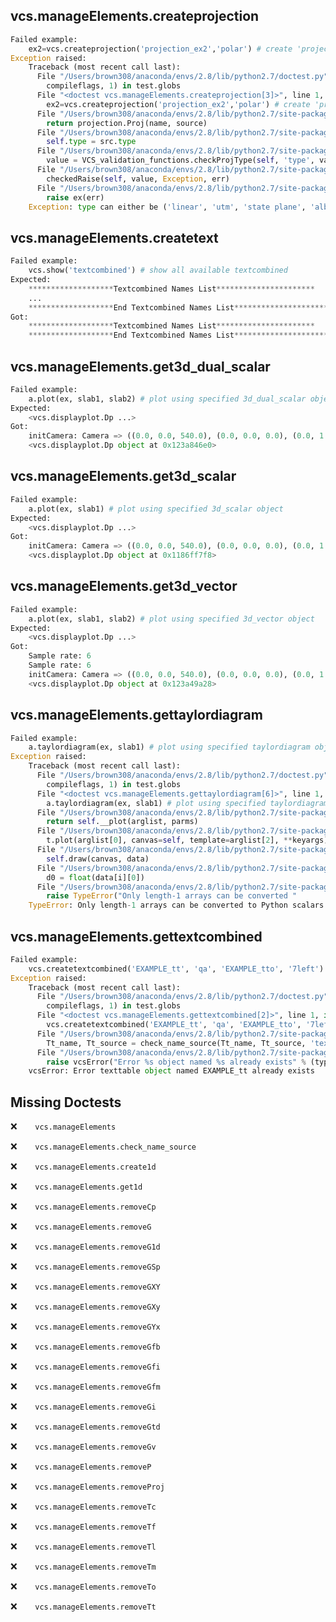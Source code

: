 vcs.manageElements.createprojection
-----------------------------------
```python
Failed example:
    ex2=vcs.createprojection('projection_ex2','polar') # create 'projection_ex2' from 'polar' template
Exception raised:
    Traceback (most recent call last):
      File "/Users/brown308/anaconda/envs/2.8/lib/python2.7/doctest.py", line 1315, in __run
        compileflags, 1) in test.globs
      File "<doctest vcs.manageElements.createprojection[3]>", line 1, in <module>
        ex2=vcs.createprojection('projection_ex2','polar') # create 'projection_ex2' from 'polar' template
      File "/Users/brown308/anaconda/envs/2.8/lib/python2.7/site-packages/vcs/manageElements.py", line 120, in createprojection
        return projection.Proj(name, source)
      File "/Users/brown308/anaconda/envs/2.8/lib/python2.7/site-packages/vcs/projection.py", line 434, in __init__
        self.type = src.type
      File "/Users/brown308/anaconda/envs/2.8/lib/python2.7/site-packages/vcs/projection.py", line 987, in _settype
        value = VCS_validation_functions.checkProjType(self, 'type', value)
      File "/Users/brown308/anaconda/envs/2.8/lib/python2.7/site-packages/vcs/VCS_validation_functions.py", line 1440, in checkProjType
        checkedRaise(self, value, Exception, err)
      File "/Users/brown308/anaconda/envs/2.8/lib/python2.7/site-packages/vcs/VCS_validation_functions.py", line 59, in checkedRaise
        raise ex(err)
    Exception: type can either be ('linear', 'utm', 'state plane', 'albers equal area', 'lambert', 'mercator', 'polar', 'polyconic', 'equid conic a', 'transverse mercator', 'stereographic', 'lambert azimuthal', 'azimuthal', 'gnomonic', 'orthographic', 'gen. vert. near per', 'sinusoidal', 'equirectangular', 'miller', 'van der grinten', 'hotin', 'robinson', 'space oblique', 'alaska', 'interrupted goode', 'mollweide', 'interrupted mollweide', 'hammer', 'wagner iv', 'wagner vii', 'oblated') or (0, 1, 2, 3, 4, 5, 6, 7, 8, 9, 10, 11, 12, 13, 14, 15, 16, 17, 18, 19, 20, 21, 22, 23, 24, 25, 26, 27, 28, 29, 30)
```

vcs.manageElements.createtext
-----------------------------
```python
Failed example:
    vcs.show('textcombined') # show all available textcombined
Expected:
    *******************Textcombined Names List**********************
    ...
    *******************End Textcombined Names List**********************
Got:
    *******************Textcombined Names List**********************
    *******************End Textcombined Names List**********************
```

vcs.manageElements.get3d_dual_scalar
------------------------------------
```python
Failed example:
    a.plot(ex, slab1, slab2) # plot using specified 3d_dual_scalar object
Expected:
    <vcs.displayplot.Dp ...>
Got:
    initCamera: Camera => ((0.0, 0.0, 540.0), (0.0, 0.0, 0.0), (0.0, 1.0, 0.0)) 
    <vcs.displayplot.Dp object at 0x123a846e0>
```

vcs.manageElements.get3d_scalar
-------------------------------
```python
Failed example:
    a.plot(ex, slab1) # plot using specified 3d_scalar object
Expected:
    <vcs.displayplot.Dp ...>
Got:
    initCamera: Camera => ((0.0, 0.0, 540.0), (0.0, 0.0, 0.0), (0.0, 1.0, 0.0)) 
    <vcs.displayplot.Dp object at 0x1186ff7f8>
```

vcs.manageElements.get3d_vector
-------------------------------
```python
Failed example:
    a.plot(ex, slab1, slab2) # plot using specified 3d_vector object
Expected:
    <vcs.displayplot.Dp ...>
Got:
    Sample rate: 6 
    Sample rate: 6 
    initCamera: Camera => ((0.0, 0.0, 540.0), (0.0, 0.0, 0.0), (0.0, 1.0, 0.0)) 
    <vcs.displayplot.Dp object at 0x123a49a28>
```

vcs.manageElements.gettaylordiagram
-----------------------------------
```python
Failed example:
    a.taylordiagram(ex, slab1) # plot using specified taylordiagram object
Exception raised:
    Traceback (most recent call last):
      File "/Users/brown308/anaconda/envs/2.8/lib/python2.7/doctest.py", line 1315, in __run
        compileflags, 1) in test.globs
      File "<doctest vcs.manageElements.gettaylordiagram[6]>", line 1, in <module>
        a.taylordiagram(ex, slab1) # plot using specified taylordiagram object
      File "/Users/brown308/anaconda/envs/2.8/lib/python2.7/site-packages/vcs/Canvas.py", line 1275, in taylordiagram
        return self.__plot(arglist, parms)
      File "/Users/brown308/anaconda/envs/2.8/lib/python2.7/site-packages/vcs/Canvas.py", line 3634, in __plot
        t.plot(arglist[0], canvas=self, template=arglist[2], **keyargs)
      File "/Users/brown308/anaconda/envs/2.8/lib/python2.7/site-packages/vcs/taylor.py", line 1965, in plot
        self.draw(canvas, data)
      File "/Users/brown308/anaconda/envs/2.8/lib/python2.7/site-packages/vcs/taylor.py", line 1205, in draw
        d0 = float(data[i][0])
      File "/Users/brown308/anaconda/envs/2.8/lib/python2.7/site-packages/numpy/ma/core.py", line 4182, in __float__
        raise TypeError("Only length-1 arrays can be converted "
    TypeError: Only length-1 arrays can be converted to Python scalars
```

vcs.manageElements.gettextcombined
----------------------------------
```python
Failed example:
    vcs.createtextcombined('EXAMPLE_tt', 'qa', 'EXAMPLE_tto', '7left') # Create 'EXAMPLE_tt' and 'EXAMPLE_tto'
Exception raised:
    Traceback (most recent call last):
      File "/Users/brown308/anaconda/envs/2.8/lib/python2.7/doctest.py", line 1315, in __run
        compileflags, 1) in test.globs
      File "<doctest vcs.manageElements.gettextcombined[2]>", line 1, in <module>
        vcs.createtextcombined('EXAMPLE_tt', 'qa', 'EXAMPLE_tto', '7left') # Create 'EXAMPLE_tt' and 'EXAMPLE_tto'
      File "/Users/brown308/anaconda/envs/2.8/lib/python2.7/site-packages/vcs/manageElements.py", line 1390, in createtextcombined
        Tt_name, Tt_source = check_name_source(Tt_name, Tt_source, 'texttable')
      File "/Users/brown308/anaconda/envs/2.8/lib/python2.7/site-packages/vcs/manageElements.py", line 57, in check_name_source
        raise vcsError("Error %s object named %s already exists" % (typ, name))
    vcsError: Error texttable object named EXAMPLE_tt already exists
```

Missing Doctests
----------------
:x:```    vcs.manageElements```

:x:```    vcs.manageElements.check_name_source```

:x:```    vcs.manageElements.create1d```

:x:```    vcs.manageElements.get1d```

:x:```    vcs.manageElements.removeCp```

:x:```    vcs.manageElements.removeG```

:x:```    vcs.manageElements.removeG1d```

:x:```    vcs.manageElements.removeGSp```

:x:```    vcs.manageElements.removeGXY```

:x:```    vcs.manageElements.removeGXy```

:x:```    vcs.manageElements.removeGYx```

:x:```    vcs.manageElements.removeGfb```

:x:```    vcs.manageElements.removeGfi```

:x:```    vcs.manageElements.removeGfm```

:x:```    vcs.manageElements.removeGi```

:x:```    vcs.manageElements.removeGtd```

:x:```    vcs.manageElements.removeGv```

:x:```    vcs.manageElements.removeP```

:x:```    vcs.manageElements.removeProj```

:x:```    vcs.manageElements.removeTc```

:x:```    vcs.manageElements.removeTf```

:x:```    vcs.manageElements.removeTl```

:x:```    vcs.manageElements.removeTm```

:x:```    vcs.manageElements.removeTo```

:x:```    vcs.manageElements.removeTt```

